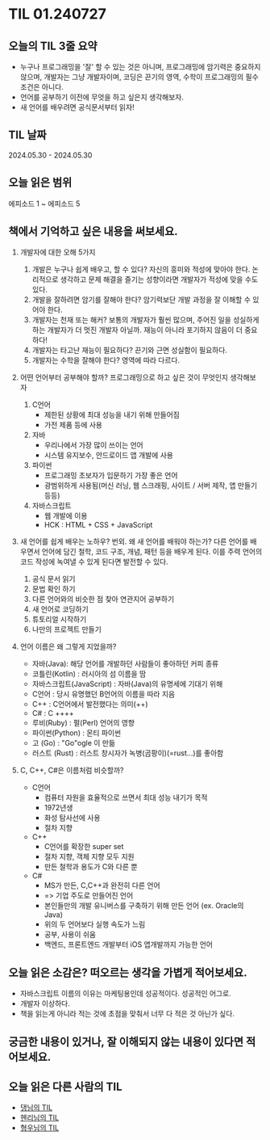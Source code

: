 # TIL 01.240727

## 오늘의 TIL 3줄 요약

- 누구나 프로그래밍을 '잘' 할 수 있는 것은 아니며, 프로그래밍에 암기력은 중요하지 않으며, 개발자는 그냥 개발자이며, 코딩은 끈기의 영역, 수학이 프로그래밍의 필수 조건은 아니다.
- 언어를 공부하기 이전에 무엇을 하고 싶은지 생각해보자.
- 새 언어를 배우려면 공식문서부터 읽자!

## TIL 날짜

2024.05.30 - 2024.05.30

## 오늘 읽은 범위

에피소드 1 ~ 에피소드 5

## 책에서 기억하고 싶은 내용을 써보세요.

1.  개발자에 대한 오해 5가지

    1. 개발은 누구나 쉽게 배우고, 할 수 있다? 자신의 흥미와 적성에 맞아야 한다. 논리적으로 생각하고 문제 해결을 즐기는 성향이라면 개발자가 적성에 맞을 수도 있다.
    2. 개발을 잘하려면 암기를 잘해야 한다? 암기력보단 개발 과정을 잘 이해할 수 있어야 한다.
    3. 개발자는 천재 또는 해커? 보통의 개발자가 훨씬 많으며, 주어진 일을 성실하게 하는 개발자가 더 멋진 개발자 아닐까. 재능이 아니라 포기하지 않음이 더 중요하다!
    4. 개발자는 타고난 재능이 필요하다? 끈기와 근면 성실함이 필요하다.
    5. 개발자는 수학을 잘해야 한다? 영역에 따라 다르다.

2.  어떤 언어부터 공부해야 할까?
    프로그래밍으로 하고 싶은 것이 무엇인지 생각해보자

    1. C언어
       - 제한된 상황에 최대 성능을 내기 위해 만들어짐
       - 가전 제품 등에 사용
    2. 자바
       - 우리나에서 가장 많이 쓰이는 언어
       - 시스템 유지보수, 안드로이드 앱 개발에 사용
    3. 파이썬
       - 프로그래밍 초보자가 입문하기 가장 좋은 언어
       - 광범위하게 사용됨(머신 러닝, 웹 스크래핑, 사이트 / 서버 제작, 앱 만들기 등등)
    4. 자바스크립트
       - 웹 개발에 이용
       - HCK : HTML + CSS + JavaScript

3.  새 언어를 쉽게 배우는 노하우?
    번외. 왜 새 언어를 배워야 하는가?
    다른 언어를 배우면서 언어에 담긴 철학, 코드 구조, 개념, 패턴 등을 배우게 된다. 이를 주력 언어의 코드 작성에 녹여낼 수 있게 된다면 발전할 수 있다.

    1. 공식 문서 읽기
    2. 문법 확인 하기
    3. 다른 언어와의 비슷한 점 찾아 연관지어 공부하기
    4. 새 언어로 코딩하기
    5. 튜토리얼 시작하기
    6. 나만의 프로젝트 만들기

4.  언어 이름은 왜 그렇게 지었을까?

    - 자바(Java): 해당 언어를 개발하던 사람들이 좋아하던 커피 종류
    - 코틀린(Kotlin) : 러시아의 섬 이름을 땀
    - 자바스크립트(JavaScript) : 자바(Java)의 유명세에 기대기 위해
    - C언어 : 당시 유명했던 B언어의 이름을 따라 지음
    - C++ : C언어에서 발전했다는 의미(++)
    - C# : C ++++
    - 루비(Ruby) : 펄(Perl) 언어의 영향
    - 파이썬(Python) : 몬티 파이썬
    - 고 (Go) : "Go"ogle 이 만듦
    - 러스트 (Rust) : 러스트 창시자가 녹병(곰팡이)(=rust...)를 좋아함

5.  C, C++, C#은 이름처럼 비슷할까?
    - C언어
      - 컴퓨터 자원을 효율적으로 쓰면서 최대 성능 내기가 목적
      - 1972년생
      - 화성 탐사선에 사용
      - 절차 지향
    - C++
      - C언어를 확장한 super set
      - 절차 지향, 객체 지향 모두 지원
      - 만든 철학과 용도가 C와 다른 뿐
    - C#
      - MS가 만든, C,C++과 완전히 다른 언어
      - => 기업 주도로 만들어진 언어
      - 본인들만의 개발 유니버스를 구축하기 위해 만든 언어 (ex. Oracle의 Java)
      - 위의 두 언어보다 실행 속도가 느림
      - 공부, 사용이 쉬움
      - 백엔드, 프론트엔드 개발부터 iOS 앱개발까지 가능한 언어

## 오늘 읽은 소감은? 떠오르는 생각을 가볍게 적어보세요.

- 자바스크립트 이름의 이유는 마케팅용인데 성공적이다. 성공적인 어그로.
- 개발자 이상하다.
- 책을 읽는게 아니라 적는 것에 초점을 맞춰서 너무 다 적은 것 아닌가 싶다.

## 궁금한 내용이 있거나, 잘 이해되지 않는 내용이 있다면 적어보세요.

## 오늘 읽은 다른 사람의 TIL

- [댕님의 TIL](https://github.com/looks32/IT-5min-trivia-main/blob/main/TIL/TIL-02-240727.txt)
- [헨리님의 TIL](https://velog.io/@henry/IT-5분-잡학사전-Day2)
- [형우님의 TIL](https://github.com/ha-il/IT-5min-trivia/blob/master/TIL-01-240727.md)

